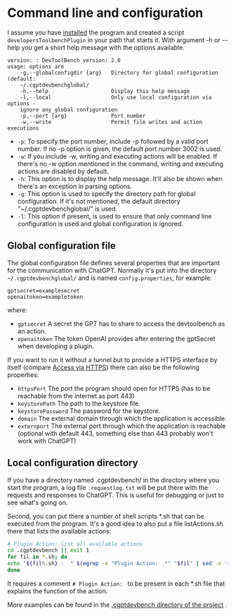 # Command line and configuration

I assume you have [installed](install.md) the program and created a script `developersToolbenchPlugin` in your path
that starts it. With argument -h or --help you get a short help message with the options available.

```
version: : DevToolBench version: 2.0
usage: options are
    -g,--globalconfigdir {arg}   Directory for global configuration (default:
    ~/.cgptdevbenchglobal/
    -h,--help                    Display this help message
    -l,--local                   Only use local configuration via options -
    ignore any global configuration
    -p,--port {arg}              Port number
    -w,--write                   Permit file writes and action executions
```

- `-p`: To specify the port number, include -p followed by a valid port number. If no -p option is given, the default port number 3002 is used.
- `-w`: If you include -w, writing and executing actions will be enabled. If there's no -w option mentioned in the command, writing and executing actions are disabled by default.
- `-h`: This option is to display the help message. It'll also be shown when there's an exception in parsing options.
- `-g`: This option is used to specify the directory path for global configuration. If it's not mentioned, the default directory "~/.cgptdevbenchglobal/" is used.
- `-l`: This option if present, is used to ensure that only command line configuration is used and global configuration is ignored.

## Global configuration file

The global configuration file defines several properties that are important for the communication with ChatGPT.
Normally it's put into the directory `~/.cgptdevbenchglobal/` and is named `config.properties`, for example:

```
gptsecret=examplesecret
openaitoken=exampletoken
```

where:

* `gptsecret` A secret the GPT has to share to access the devtoolbench as an action.
* `openaitoken` The token OpenAI provides after entering the gptSecret when developing a plugin.

If you want to run it without a tunnel but to provide a HTTPS interface by itself (compare [Access via HTTPS](https.md))
there can also be the following properties:

* `httpsPort` The port the program should open for HTTPS (has to be reachable from the internet as port 443)
* `keystorePath` The path to the keystore file.
* `keystorePassword` The password for the keystore.
* `domain` The external domain through which the application is accessible.
* `externport` The external port through which the application is reachable (optional with default 443, something else than 443 probably won't work with ChatGPT)

## Local configuration directory

If you have a directory named .cgptdevbench/ in the directory where you start the program, a log file `.requestlog.txt`
will be put there with the requests and responses to ChatGPT. This is useful for debugging or just to see what's going
on.

Second, you can put there a number of shell scripts *.sh that can be executed from the program. It's a good idea to
also put a file listActions.sh there that lists the available actions:

```bash
# Plugin Action: list all available actions
cd .cgptdevbench || exit 1
for fil in *.sh; do
echo "${fil%.sh} :  " $(egrep -o "Plugin Action: .*" "$fil" | sed -e 's/Plugin Action: //')
done
```

It requires a comment `# Plugin Action: ` to be present in each *.sh file that explains the function of the action.

More examples can be found in the
[.cgptdevbench directory of the project](https://github.com/stoerr/DevelopersChatGPTToolBench/tree/develop/.cgptdevbench) .
